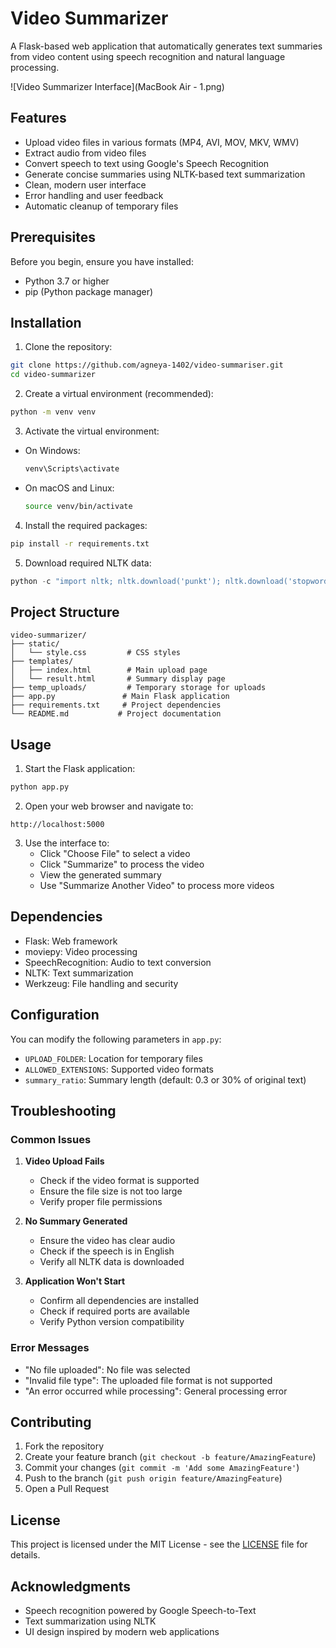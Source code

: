 # Video Summarizer

A Flask-based web application that automatically generates text summaries from video content using speech recognition and natural language processing.

![Video Summarizer Interface](MacBook Air - 1.png)

## Features

- Upload video files in various formats (MP4, AVI, MOV, MKV, WMV)
- Extract audio from video files
- Convert speech to text using Google's Speech Recognition
- Generate concise summaries using NLTK-based text summarization
- Clean, modern user interface
- Error handling and user feedback
- Automatic cleanup of temporary files

## Prerequisites

Before you begin, ensure you have installed:

- Python 3.7 or higher
- pip (Python package manager)

## Installation

1. Clone the repository:
```bash
git clone https://github.com/agneya-1402/video-summariser.git
cd video-summarizer
```

2. Create a virtual environment (recommended):
```bash
python -m venv venv
```

3. Activate the virtual environment:
- On Windows:
  ```bash
  venv\Scripts\activate
  ```
- On macOS and Linux:
  ```bash
  source venv/bin/activate
  ```

4. Install the required packages:
```bash
pip install -r requirements.txt
```

5. Download required NLTK data:
```python
python -c "import nltk; nltk.download('punkt'); nltk.download('stopwords')"
```

## Project Structure
```
video-summarizer/
├── static/
│   └── style.css         # CSS styles
├── templates/
│   ├── index.html        # Main upload page
│   └── result.html       # Summary display page
├── temp_uploads/         # Temporary storage for uploads
├── app.py               # Main Flask application
├── requirements.txt     # Project dependencies
└── README.md           # Project documentation
```

## Usage

1. Start the Flask application:
```bash
python app.py
```

2. Open your web browser and navigate to:
```
http://localhost:5000
```

3. Use the interface to:
   - Click "Choose File" to select a video
   - Click "Summarize" to process the video
   - View the generated summary
   - Use "Summarize Another Video" to process more videos

## Dependencies

- Flask: Web framework
- moviepy: Video processing
- SpeechRecognition: Audio to text conversion
- NLTK: Text summarization
- Werkzeug: File handling and security

## Configuration

You can modify the following parameters in `app.py`:

- `UPLOAD_FOLDER`: Location for temporary files
- `ALLOWED_EXTENSIONS`: Supported video formats
- `summary_ratio`: Summary length (default: 0.3 or 30% of original text)

## Troubleshooting

### Common Issues

1. **Video Upload Fails**
   - Check if the video format is supported
   - Ensure the file size is not too large
   - Verify proper file permissions

2. **No Summary Generated**
   - Ensure the video has clear audio
   - Check if the speech is in English
   - Verify all NLTK data is downloaded

3. **Application Won't Start**
   - Confirm all dependencies are installed
   - Check if required ports are available
   - Verify Python version compatibility

### Error Messages

- "No file uploaded": No file was selected
- "Invalid file type": The uploaded file format is not supported
- "An error occurred while processing": General processing error

## Contributing

1. Fork the repository
2. Create your feature branch (`git checkout -b feature/AmazingFeature`)
3. Commit your changes (`git commit -m 'Add some AmazingFeature'`)
4. Push to the branch (`git push origin feature/AmazingFeature`)
5. Open a Pull Request

## License

This project is licensed under the MIT License - see the [LICENSE](LICENSE) file for details.

## Acknowledgments

- Speech recognition powered by Google Speech-to-Text
- Text summarization using NLTK
- UI design inspired by modern web applications
